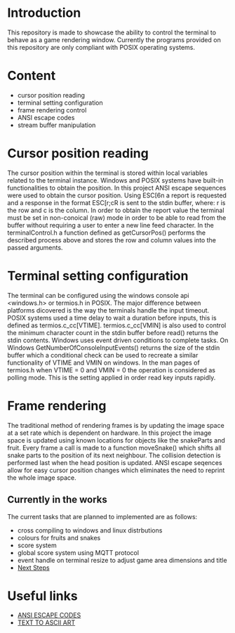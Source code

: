 # Introduction
This repository is made to showcase the ability to control the terminal to behave as a game rendering window. Currently the programs provided on this repository are only compliant with POSIX operating systems.

# Content
* cursor position reading
* terminal setting configuration
* frame rendering control
* ANSI escape codes
* stream buffer manipulation

# Cursor position reading
The cursor position within the terminal is stored within local variables related to the terminal instance. Windows and POSIX systems have built-in functionalities to obtain the position. In this project ANSI escape sequences were used to obtain the cursor position. Using ESC[6n a report is requested and a response in the format ESC[r;cR is sent to the stdin buffer, where: r is the row and c is the column. In order to obtain the report value the terminal must be set in non-conoical (raw) mode in order to be able to read from the buffer without requiring a user to enter a new line feed character. In the terminalControl.h a function defined as getCursorPos() performs the described process above and stores the row and column values into the passed arguments.

# Terminal setting configuration
The terminal can be configured using the windows console api <windows.h> or termios.h in POSIX. The major difference between platforms dicovered is the way the terminals handle the input timeout. POSIX systems used a time delay to wait a duration before inputs, this is defined as termios.c_cc[VTIME]. termios.c_cc[VMIN] is also used to control the minimum character count in the stdin buffer before read() returns the stdin contents. Windows uses event driven conditions to complete tasks. On Windows GetNumberOfConsoleInputEvents() returns the size of the stdin buffer which a conditional check can be used to recreate a similar functionality of VTIME and VMIN on windows. In the man pages of termios.h when VTIME = 0 and VMIN = 0 the operation is considered as polling mode. This is the setting applied in order read key inputs rapidly. 

# Frame rendering
The traditional method of rendering frames is by updating the image space at a set rate which is dependent on hardware. In this project the image space is updated using known locations for objects like the snakeParts and fruit. Every frame a call is made to a function moveSnake() which shifts all snake parts to the position of its next neighbour. The collision detection is performed last when the head position is updated. ANSI escape seqences allow for easy cursor position changes which eliminates the need to reprint the whole image space. 

## Currently in the works
The current tasks that are planned to implemented are as follows:
* cross compiling to windows and linux distrbutions
* colours for fruits and snakes
* score system
* global score system using MQTT protocol
* event handle on terminal resize to adjust game area dimensions and title
* [Next Steps](NextSteps.md)

# Useful links
* [ANSI ESCAPE CODES](https://gist.github.com/fnky/458719343aabd01cfb17a3a4f7296797)
* [TEXT TO ASCII ART](https://patorjk.com/software/taag/#p=display&f=Graffiti&t=Type%20Something%20)

